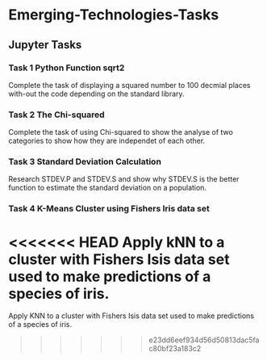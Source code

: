 # Emerging-Technologies-Tasks

## Jupyter Tasks

### Task 1 Python Function sqrt2 
Complete the task of displaying a squared number to 100 decmial places with-out the code depending on the standard library. 

### Task 2 The Chi-squared
Complete the task of using Chi-squared to show the analyse of two categories to show how they are independet of each other.

### Task 3 Standard Deviation Calculation
Research STDEV.P and STDEV.S and show why STDEV.S is the better function to estimate the standard deviation on a population.  

### Task 4 K-Means Cluster using Fishers Iris data set
<<<<<<< HEAD
Apply kNN to a cluster with Fishers Isis data set used to make predictions of a species of iris.
=======
Apply KNN to a cluster with Fishers Isis data set used to make predictions of a species of iris.
>>>>>>> e23dd6eef934d56d50813dac5fac80bf23a183c2

